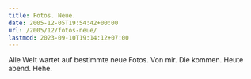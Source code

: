 ```yaml
---
title: Fotos. Neue.
date: 2005-12-05T19:54:42+00:00
url: /2005/12/fotos-neue/
lastmod: 2023-09-10T19:14:12+07:00
---
```

Alle Welt wartet auf bestimmte neue Fotos. Von mir. Die kommen. Heute abend. Hehe.

